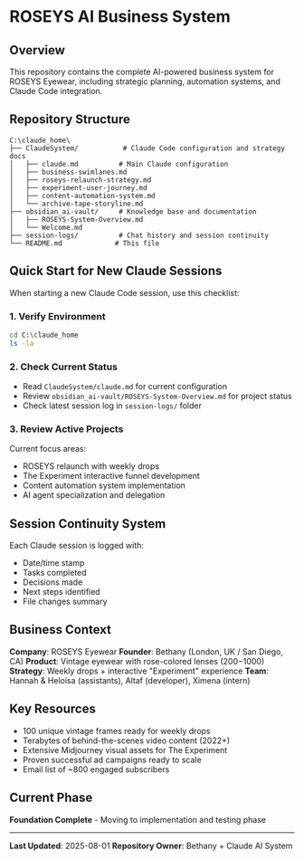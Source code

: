 # ROSEYS AI Business System

## Overview
This repository contains the complete AI-powered business system for ROSEYS Eyewear, including strategic planning, automation systems, and Claude Code integration.

## Repository Structure

```
C:\claude_home\
├── ClaudeSystem/           # Claude Code configuration and strategy docs
│   ├── claude.md          # Main Claude configuration
│   ├── business-swimlanes.md
│   ├── roseys-relaunch-strategy.md
│   ├── experiment-user-journey.md
│   ├── content-automation-system.md
│   └── archive-tape-storyline.md
├── obsidian_ai-vault/     # Knowledge base and documentation
│   ├── ROSEYS-System-Overview.md
│   └── Welcome.md
├── session-logs/          # Chat history and session continuity
└── README.md             # This file
```

## Quick Start for New Claude Sessions

When starting a new Claude Code session, use this checklist:

### 1. Verify Environment
```bash
cd C:\claude_home
ls -la
```

### 2. Check Current Status
- Read `ClaudeSystem/claude.md` for current configuration
- Review `obsidian_ai-vault/ROSEYS-System-Overview.md` for project status
- Check latest session log in `session-logs/` folder

### 3. Review Active Projects
Current focus areas:
- ROSEYS relaunch with weekly drops
- The Experiment interactive funnel development  
- Content automation system implementation
- AI agent specialization and delegation

## Session Continuity System

Each Claude session is logged with:
- Date/time stamp
- Tasks completed
- Decisions made
- Next steps identified
- File changes summary

## Business Context

**Company**: ROSEYS Eyewear
**Founder**: Bethany (London, UK / San Diego, CA)
**Product**: Vintage eyewear with rose-colored lenses ($200-$1000)
**Strategy**: Weekly drops + interactive "Experiment" experience
**Team**: Hannah & Heloisa (assistants), Altaf (developer), Ximena (intern)

## Key Resources
- 100 unique vintage frames ready for weekly drops
- Terabytes of behind-the-scenes video content (2022+)
- Extensive Midjourney visual assets for The Experiment
- Proven successful ad campaigns ready to scale
- Email list of ~800 engaged subscribers

## Current Phase
**Foundation Complete** - Moving to implementation and testing phase

---
**Last Updated**: 2025-08-01
**Repository Owner**: Bethany + Claude AI System